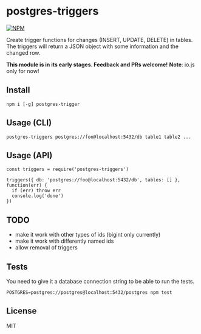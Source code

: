 # postgres-triggers
[![NPM](https://nodei.co/npm/postgres-triggers.png)](https://nodei.co/npm/postgres-triggers/)

Create trigger functions for changes (INSERT, UPDATE, DELETE) in tables.
The triggers will return a JSON object with some information and the changed row.

**This module is in its early stages. Feedback and PRs welcome!**
**Note**: io.js only for now!

## Install

```
npm i [-g] postgres-trigger
```

## Usage (CLI)

```
postgres-triggers postgres://foo@localhost:5432/db table1 table2 ...
```

## Usage (API)

```
const triggers = require('postgres-triggers')

triggers({ db: 'postgres://foo@localhost:5432/db', tables: [] }, function(err) {
  if (err) throw err
  console.log('done')
})
```

## TODO

- make it work with other types of ids (bigint only currently)
- make it work with differently named ids
- allow removal of triggers

## Tests

You need to give it a database connection string to be able to run the tests.
```
POSTGRES=postgres://postgres@localhost:5432/postgres npm test
```

## License
MIT
